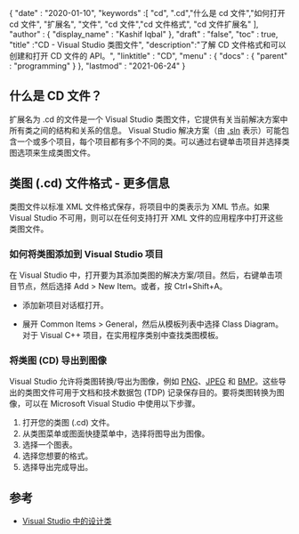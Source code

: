 {
  "date" : "2020-01-10",
  "keywords" :[ "cd", ".cd","什么是 cd 文件","如何打开 cd 文件", "扩展名", "文件", "cd 文件","cd 文件格式", "cd 文件扩展名" ],
  "author" : {
    "display_name" : "Kashif Iqbal"
},
  "draft" : "false",
  "toc" : true,
  "title" :"CD - Visual Studio 类图文件",
  "description":"了解 CD 文件格式和可以创建和打开 CD 文件的 API。",
  "linktitle" : "CD",
  "menu" : {
    "docs" : {
      "parent" : "programming"
}
},
  "lastmod" : "2021-06-24"
}

## 什么是 CD 文件？

扩展名为 .cd 的文件是一个 Visual Studio 类图文件，它提供有关当前解决方案中所有类之间的结构和关系的信息。 Visual Studio 解决方案（由 [.sln](/zh/programming/sln/) 表示）可能包含一个或多个项目，每个项目都有多个不同的类。可以通过右键单击项目并选择类图选项来生成类图文件。

## 类图 (.cd) 文件格式 - 更多信息

类图文件以标准 XML 文件格式保存，将项目中的类表示为 XML 节点。如果 Visual Studio 不可用，则可以在任何支持打开 XML 文件的应用程序中打开这些类图文件。

### 如何将类图添加到 Visual Studio 项目

在 Visual Studio 中，打开要为其添加类图的解决方案/项目。然后，右键单击项目节点，然后选择 Add > New Item。或者，按 Ctrl+Shift+A。

* 添加新项目对话框打开。

* 展开 Common Items > General，然后从模板列表中选择 Class Diagram。对于 Visual C++ 项目，在实用程序类别中查找类图模板。

### 将类图 (CD) 导出到图像

Visual Studio 允许将类图转换/导出为图像，例如 [PNG](/zh/image/png/)、[JPEG](/zh/image/jpeg/) 和 [BMP](/zh/image/bmp/)。这些导出的类图文件可用于文档和技术数据包 (TDP) 记录保存目的。要将类图转换为图像，可以在 Microsoft Visual Studio 中使用以下步骤。

1. 打开您的类图 (.cd) 文件。
1. 从类图菜单或图面快捷菜单中，选择将图导出为图像。
1. 选择一个图表。
1. 选择您想要的格式。
1. 选择导出完成导出。

## 参考

* [Visual Studio 中的设计类](https://learn.microsoft.com/en-us/visualstudio/ide/class-designer/designing-and-viewing-classes-and-types?view=vs-2019)

